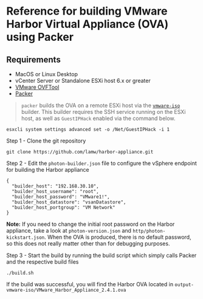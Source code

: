 # Reference for building VMware Harbor Virtual Appliance (OVA) using Packer

## Requirements

* MacOS or Linux Desktop
* vCenter Server or Standalone ESXi host 6.x or greater
* [VMware OVFTool](https://developer.vmware.com/web/tool/4.4.0/ovf)
* [Packer](https://www.packer.io/intro/getting-started/install.html)


> `packer` builds the OVA on a remote ESXi host via the [`vmware-iso`](https://www.packer.io/docs/builders/vmware-iso.html) builder. This builder requires the SSH service running on the ESXi host, as well as `GuestIPHack` enabled via the command below.
```
esxcli system settings advanced set -o /Net/GuestIPHack -i 1
```

Step 1 - Clone the git repository

```
git clone https://github.com/lamw/harbor-appliance.git
```

Step 2 - Edit the `photon-builder.json` file to configure the vSphere endpoint for building the Harbor appliance

```
{
  "builder_host": "192.168.30.10",
  "builder_host_username": "root",
  "builder_host_password": "VMware1!",
  "builder_host_datastore": "vsanDatastore",
  "builder_host_portgroup": "VM Network"
}
```

**Note:** If you need to change the initial root password on the Harbor appliance, take a look at `photon-version.json` and `http/photon-kickstart.json`. When the OVA is produced, there is no default password, so this does not really matter other than for debugging purposes.

Step 3 - Start the build by running the build script which simply calls Packer and the respective build files

```
./build.sh
````

If the build was successful, you will find the Harbor OVA located in `output-vmware-iso/VMware_Harbor_Appliance_2.4.1.ova`